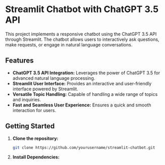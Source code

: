 # Streamlit Chatbot with ChatGPT 3.5 API

This project implements a responsive chatbot using the ChatGPT 3.5 API through Streamlit. The chatbot allows users to interactively ask questions, make requests, or engage in natural language conversations.

## Features

- **ChatGPT 3.5 API Integration:** Leverages the power of ChatGPT 3.5 for advanced natural language processing.
- **Streamlit User Interface:** Provides an interactive and user-friendly interface powered by Streamlit.
- **Versatile Topic Handling:** Capable of handling a wide range of topics and inquiries.
- **Fast and Seamless User Experience:** Ensures a quick and smooth interaction for users.

## Getting Started

1. **Clone the repository:**
   ```bash
   git clone https://github.com/yourusername/streamlit-chatbot.git
2. **Install Dependencies:**

